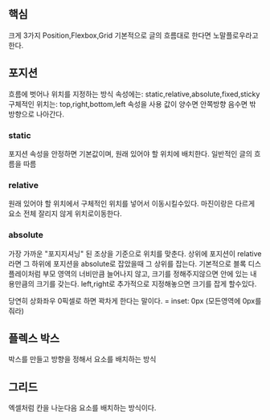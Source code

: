## 핵심
크게 3가지 Position,Flexbox,Grid
기본적으로 글의 흐름대로 한다면 노말플로우라고 한다.

## 포지션
흐름에 벗어나 위치를 지정하는 방식
속성에는: static,relative,absolute,fixed,sticky
구체적인 위치는: top,right,bottom,left 속성을 사용 값이 양수면 안쪽방향 음수면 밖방향으로 나아간다.
### static
포지션 속성을 안정하면 기본값이며, 원래 있어야 할 위치에 배치한다. 일반적인 글의 흐름을 따름

### relative
원래 있어야 할 위치에서 구체적인 위치를 넣어서 이동시킬수있다.
마진이랑은 다르게 요소 전체 잘리지 않게 위치로이동한다.

### absolute
가장 가까운 "포지지셔닝" 된 조상을 기준으로 위치를 맞춘다. 상위에 포지션이 relative라면 그 하위에 포지션을 absolute로 잡았을때 그 상위를 잡는다.
기본적으로 블록 디스플레이처럼 부모 영역의 너비만큼 늘어나지 않고, 크기를 정해주지않으면 안에 있는 내용만큼의 크기를 갖는다.
left,right로 추가적으로 지정해놓으면 크기를 잡게 할수있다.

당연히 상화좌우 0픽셀로 하면 꽉차게 한다는 말이다. = inset: 0px (모든영역에 0px를 줘라)


## 플렉스 박스
박스를 만들고 방향을 정해서 요소를 배치하는 방식

## 그리드
엑셀처럼 칸을 나눈다음 요소를 배치하는 방식이다.
